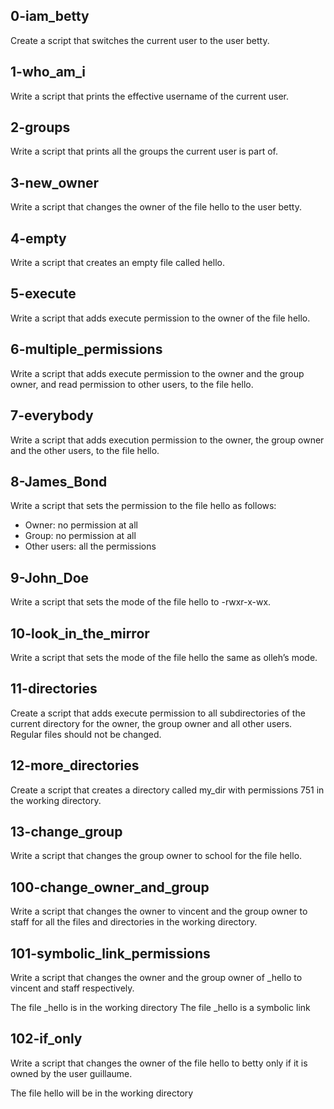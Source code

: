 ## 0-iam_betty

Create a script that switches the current user to the user betty.
## 1-who_am_i

Write a script that prints the effective username of the current user.
## 2-groups

Write a script that prints all the groups the current user is part of.
## 3-new_owner

Write a script that changes the owner of the file hello to the user betty.
## 4-empty

Write a script that creates an empty file called hello.
## 5-execute

Write a script that adds execute permission to the owner of the file hello.
## 6-multiple_permissions

Write a script that adds execute permission to the owner and the group owner, and read permission to other users, to the file hello.
## 7-everybody

Write a script that adds execution permission to the owner, the group owner and the other users, to the file hello.
## 8-James_Bond

Write a script that sets the permission to the file hello as follows:

- Owner: no permission at all
- Group: no permission at all
- Other users: all the permissions
## 9-John_Doe

Write a script that sets the mode of the file hello to -rwxr-x-wx.
## 10-look_in_the_mirror

Write a script that sets the mode of the file hello the same as olleh’s mode.
## 11-directories

Create a script that adds execute permission to all subdirectories of the current directory for the owner, the group owner and all other users. Regular files should not be changed.
## 12-more_directories

Create a script that creates a directory called my_dir with permissions 751 in the working directory.
## 13-change_group

Write a script that changes the group owner to school for the file hello.
## 100-change_owner_and_group

Write a script that changes the owner to vincent and the group owner to staff for all the files and directories in the working directory.
## 101-symbolic_link_permissions

Write a script that changes the owner and the group owner of _hello to vincent and staff respectively.

The file _hello is in the working directory
The file _hello is a symbolic link
## 102-if_only

Write a script that changes the owner of the file hello to betty only if it is owned by the user guillaume.

The file hello will be in the working directory

